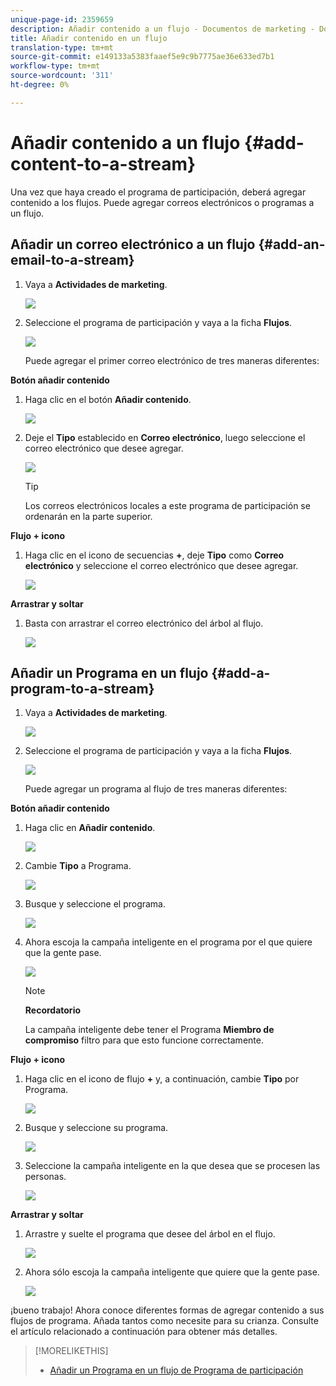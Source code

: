 ```yaml
---
unique-page-id: 2359659
description: Añadir contenido a un flujo - Documentos de marketing - Documentación del producto
title: Añadir contenido en un flujo
translation-type: tm+mt
source-git-commit: e149133a5383faaef5e9c9b7775ae36e633ed7b1
workflow-type: tm+mt
source-wordcount: '311'
ht-degree: 0%

---
```



# Añadir contenido a un flujo {#add-content-to-a-stream}

Una vez que haya creado el programa de participación, deberá agregar contenido a los flujos. Puede agregar correos electrónicos o programas a un flujo.

## Añadir un correo electrónico a un flujo {#add-an-email-to-a-stream}

1. Vaya a **Actividades de marketing**.

   ![](assets/login-marketing-activities-1.png)

1. Seleccione el programa de participación y vaya a la ficha **Flujos**.

   ![](assets/streamstab.jpg)

   Puede agregar el primer correo electrónico de tres maneras diferentes:

**Botón añadir contenido**

1. Haga clic en el botón **Añadir contenido**.

   ![](assets/addcontentbutton.jpg)

1. Deje el **Tipo** establecido en **Correo electrónico**, luego seleccione el correo electrónico que desee agregar.

   ![](assets/image2014-9-15-15-3a44-3a58.png)

   >[!TIP]
   >
   >Los correos electrónicos locales a este programa de participación se ordenarán en la parte superior.

**Flujo + icono**

1. Haga clic en el icono de secuencias **+**, deje **Tipo** como **Correo electrónico** y seleccione el correo electrónico que desee agregar.

   ![](assets/image2014-9-15-15-3a45-3a25.png)

**Arrastrar y soltar**

1. Basta con arrastrar el correo electrónico del árbol al flujo.

   ![](assets/dragstreamcontent.jpg)

## Añadir un Programa en un flujo {#add-a-program-to-a-stream}

1. Vaya a **Actividades de marketing**.

   ![](assets/login-marketing-activities-1.png)

1. Seleccione el programa de participación y vaya a la ficha **Flujos**.

   ![](assets/streamstab.jpg)

   Puede agregar un programa al flujo de tres maneras diferentes:

**Botón añadir contenido**

1. Haga clic en **Añadir contenido**.

   ![](assets/image2014-9-15-15-3a45-3a51.png)

1. Cambie **Tipo** a Programa.

   ![](assets/image2014-9-15-15-3a46-3a0.png)

1. Busque y seleccione el programa.

   ![](assets/image2014-9-15-15-3a46-3a11.png)

1. Ahora escoja la campaña inteligente en el programa por el que quiere que la gente pase.

   ![](assets/image2014-9-15-15-3a46-3a17.png)

   >[!NOTE]
   >
   >**Recordatorio**
   >
   >
   >La campaña inteligente debe tener el Programa **Miembro de compromiso** filtro para que esto funcione correctamente.

**Flujo + icono**

1. Haga clic en el icono de flujo **+** y, a continuación, cambie **Tipo** por Programa.

   ![](assets/image2014-9-15-15-3a46-3a43.png)

1. Busque y seleccione su programa.

   ![](assets/image2014-9-15-15-3a46-3a49.png)

1. Seleccione la campaña inteligente en la que desea que se procesen las personas.

   ![](assets/image2014-9-15-15-3a46-3a54.png)

**Arrastrar y soltar**

1. Arrastre y suelte el programa que desee del árbol en el flujo.

   ![](assets/streamcadence.jpg)

1. Ahora sólo escoja la campaña inteligente que quiere que la gente pase.

   ![](assets/image2014-9-15-15-3a47-3a8.png)

¡bueno trabajo! Ahora conoce diferentes formas de agregar contenido a sus flujos de programa. Añada tantos como necesite para su crianza. Consulte el artículo relacionado a continuación para obtener más detalles.

>[!MORELIKETHIS]
>
>* [Añadir un Programa en un flujo de Programa de participación](adding-a-program-to-an-engagement-program-stream.md)

>



